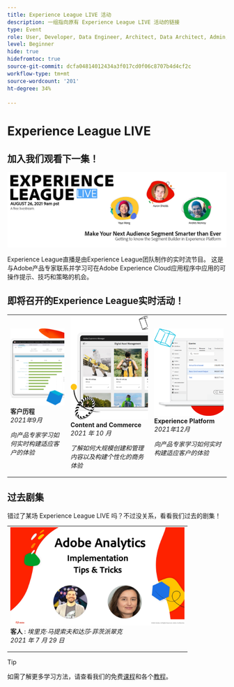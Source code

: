 ```yaml
---
title: Experience League LIVE 活动
description: 一组指向原有 Experience League LIVE 活动的链接
type: Event
role: User, Developer, Data Engineer, Architect, Data Architect, Admin, Leader
level: Beginner
hide: true
hidefromtoc: true
source-git-commit: dcfa04814012434a3f017cd0f06c8707b4d4cf2c
workflow-type: tm+mt
source-wordcount: '201'
ht-degree: 34%

---
```



# Experience League LIVE

## 加入我们观看下一集！

<a href="https://www.youtube.com/watch?v=rogVKsTFbWk"><img alt="单击将引导您转到YouTube大堂进行Experience League直播" src="assets/1440x492.png" /></a>

Experience League直播是由Experience League团队制作的实时流节目。  这是与Adobe产品专家联系并学习可在Adobe Experience Cloud应用程序中应用的可操作提示、技巧和策略的机会。


## 即将召开的Experience League实时活动！

<table>
<tr>
  <td>
      <img alt="内容服务" src="./assets/journeys.png" />
     <div>
          <strong>客户历程</strong>
     </div>
     <div>
          <em>2021年9月</em>
     </div>
    <p>
    <em>向产品专家学习如何实时构建适应客户的体验</em>
    <p>
  </td>
  <td>
      <img alt="内容服务" src="./assets/content.png" />
     <div>
          <strong>Content and Commerce</strong>
     <div>
          <em>2021 年 10 月</em>
     </div>
     </div>
    <p>
    <em>了解如何大规模创建和管理内容以及构建个性化的商务体验</em>
    <p>
  </td>
  <td>
      <img alt="内容服务" src="./assets/platform.png" />
     <div>
          <strong>Experience Platform</strong>
     </div>
     <div>
          <em>2021年12月</em>
     </div>    
    <p>
    <em>向产品专家学习如何实时构建适应客户的体验</em>
    <p>
  </td>
</tr>
</table>


## 过去剧集

错过了某场 Experience League LIVE 吗？不过没关系，看看我们过去的剧集！

<table>
<tr>

<td>
    <a href="https://www.youtube.com/watch?v=lxOvLCzEGBI">
      <img height="225" width="400" alt="Experience League实时" src="assets/exl-live-after2.jpg" />
    </a>
     <div>
          <strong>客人</strong> : <i>埃里克·马提索夫和达莎·菲茨派翠克</i>
     </div>
     <div>
          <em>2021 年 7 月 29 日</em>
     </div>    
    <p>
    <em></em>
    <p>
  </td>
</tr>
</table>

>[!TIP]
>
>如需了解更多学习方法，请查看我们的免费[课程](https://experienceleague.adobe.com/#dashboard/learning)和各个[教程](https://experienceleague.adobe.com/docs/home-tutorials.html?lang=zh-Hans)。
